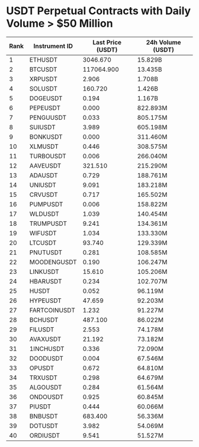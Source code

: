 # USDT Perpetual Contracts with Daily Volume > $50 Million

| Rank | Instrument ID | Last Price (USDT) | 24h Volume (USDT) |
|------|---------------|-------------------|-------------------|
| 1 | ETHUSDT | 3046.670 | 15.829B |
| 2 | BTCUSDT | 117064.900 | 13.435B |
| 3 | XRPUSDT | 2.906 | 1.708B |
| 4 | SOLUSDT | 160.720 | 1.426B |
| 5 | DOGEUSDT | 0.194 | 1.167B |
| 6 | PEPEUSDT | 0.000 | 822.893M |
| 7 | PENGUUSDT | 0.033 | 805.175M |
| 8 | SUIUSDT | 3.989 | 605.198M |
| 9 | BONKUSDT | 0.000 | 311.460M |
| 10 | XLMUSDT | 0.446 | 308.575M |
| 11 | TURBOUSDT | 0.006 | 266.040M |
| 12 | AAVEUSDT | 321.510 | 215.290M |
| 13 | ADAUSDT | 0.729 | 188.761M |
| 14 | UNIUSDT | 9.091 | 183.218M |
| 15 | CRVUSDT | 0.717 | 165.502M |
| 16 | PUMPUSDT | 0.006 | 158.822M |
| 17 | WLDUSDT | 1.039 | 140.454M |
| 18 | TRUMPUSDT | 9.241 | 134.361M |
| 19 | WIFUSDT | 1.034 | 133.330M |
| 20 | LTCUSDT | 93.740 | 129.339M |
| 21 | PNUTUSDT | 0.281 | 108.585M |
| 22 | MOODENGUSDT | 0.190 | 106.247M |
| 23 | LINKUSDT | 15.610 | 105.206M |
| 24 | HBARUSDT | 0.234 | 102.707M |
| 25 | HUSDT | 0.052 | 96.119M |
| 26 | HYPEUSDT | 47.659 | 92.203M |
| 27 | FARTCOINUSDT | 1.232 | 91.227M |
| 28 | BCHUSDT | 487.100 | 86.022M |
| 29 | FILUSDT | 2.553 | 74.178M |
| 30 | AVAXUSDT | 21.192 | 73.182M |
| 31 | 1INCHUSDT | 0.336 | 72.090M |
| 32 | DOODUSDT | 0.004 | 67.546M |
| 33 | OPUSDT | 0.672 | 64.810M |
| 34 | TRXUSDT | 0.298 | 64.679M |
| 35 | ALGOUSDT | 0.284 | 61.564M |
| 36 | ONDOUSDT | 0.925 | 60.845M |
| 37 | PIUSDT | 0.444 | 60.066M |
| 38 | BNBUSDT | 683.400 | 56.336M |
| 39 | DOTUSDT | 3.982 | 54.069M |
| 40 | ORDIUSDT | 9.541 | 51.527M |

